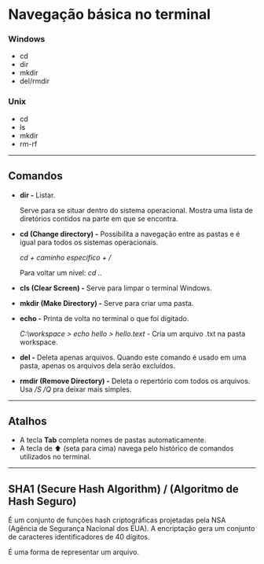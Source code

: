 # Navegação básica no terminal



### Windows

- cd
- dir
- mkdir
- del/rmdir



### Unix

- cd
- ls
- mkdir
- rm-rf



****



## Comandos

- **dir -** Listar. 

  Serve para se situar dentro do sistema operacional. Mostra uma lista de diretórios contidos na parte em que se encontra.

- **cd (Change directory) -** Possibilita a navegação entre as pastas e é igual para todos os sistemas operacionais.

  _cd + caminho específico + /_

  Para voltar um nível: _cd .._ 

- **cls (Clear Screen) -** Serve para limpar o terminal Windows.

- **mkdir (Make Directory) -** Serve para criar uma pasta.

- **echo -** Printa de volta no terminal o que foi digitado.

  _C:\workspace > echo hello > hello.text -_ Cria um arquivo .txt na pasta workspace.

- **del -** Deleta apenas arquivos. Quando este comando é usado em uma pasta, apenas os arquivos dela serão excluídos.

- **rmdir (Remove Directory) -** Deleta o repertório com todos os arquivos. Usa _/S /Q_ pra deixar mais simples.



****



## Atalhos

- A tecla **Tab** completa nomes de pastas automaticamente. 
- A tecla de ⬆️ (seta para cima) navega pelo histórico de comandos utilizados no terminal.



****



## SHA1 (Secure Hash Algorithm) / (Algoritmo de Hash Seguro)

É um conjunto de funções hash criptográficas projetadas pela NSA (Agência de Segurança Nacional dos EUA). A encriptação gera um conjunto de caracteres identificadores de 40 dígitos.

É uma forma de representar um arquivo.
